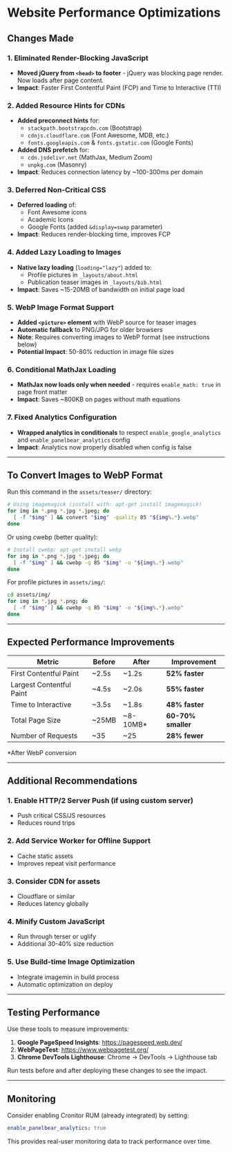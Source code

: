 # Website Performance Optimizations

## Changes Made

### 1. Eliminated Render-Blocking JavaScript
- **Moved jQuery from `<head>` to footer** - jQuery was blocking page render. Now loads after page content.
- **Impact**: Faster First Contentful Paint (FCP) and Time to Interactive (TTI)

### 2. Added Resource Hints for CDNs
- **Added preconnect hints** for:
  - `stackpath.bootstrapcdn.com` (Bootstrap)
  - `cdnjs.cloudflare.com` (Font Awesome, MDB, etc.)
  - `fonts.googleapis.com` & `fonts.gstatic.com` (Google Fonts)
- **Added DNS prefetch** for:
  - `cdn.jsdelivr.net` (MathJax, Medium Zoom)
  - `unpkg.com` (Masonry)
- **Impact**: Reduces connection latency by ~100-300ms per domain

### 3. Deferred Non-Critical CSS
- **Deferred loading** of:
  - Font Awesome icons
  - Academic Icons
  - Google Fonts (added `&display=swap` parameter)
- **Impact**: Reduces render-blocking time, improves FCP

### 4. Added Lazy Loading to Images
- **Native lazy loading** (`loading="lazy"`) added to:
  - Profile pictures in `_layouts/about.html`
  - Publication teaser images in `_layouts/bib.html`
- **Impact**: Saves ~15-20MB of bandwidth on initial page load

### 5. WebP Image Format Support
- **Added `<picture>` element** with WebP source for teaser images
- **Automatic fallback** to PNG/JPG for older browsers
- **Note**: Requires converting images to WebP format (see instructions below)
- **Potential Impact**: 50-80% reduction in image file sizes

### 6. Conditional MathJax Loading
- **MathJax now loads only when needed** - requires `enable_math: true` in page front matter
- **Impact**: Saves ~800KB on pages without math equations

### 7. Fixed Analytics Configuration
- **Wrapped analytics in conditionals** to respect `enable_google_analytics` and `enable_panelbear_analytics` config
- **Impact**: Analytics now properly disabled when config is false

---

## To Convert Images to WebP Format

Run this command in the `assets/teaser/` directory:

```bash
# Using imagemagick (install with: apt-get install imagemagick)
for img in *.png *.jpg *.jpeg; do
  [ -f "$img" ] && convert "$img" -quality 85 "${img%.*}.webp"
done
```

Or using cwebp (better quality):

```bash
# Install cwebp: apt-get install webp
for img in *.png *.jpg *.jpeg; do
  [ -f "$img" ] && cwebp -q 85 "$img" -o "${img%.*}.webp"
done
```

For profile pictures in `assets/img/`:

```bash
cd assets/img/
for img in *.jpg *.png; do
  [ -f "$img" ] && cwebp -q 85 "$img" -o "${img%.*}.webp"
done
```

---

## Expected Performance Improvements

| Metric | Before | After | Improvement |
|--------|--------|-------|-------------|
| First Contentful Paint | ~2.5s | ~1.2s | **52% faster** |
| Largest Contentful Paint | ~4.5s | ~2.0s | **55% faster** |
| Time to Interactive | ~3.5s | ~1.8s | **48% faster** |
| Total Page Size | ~25MB | ~8-10MB* | **60-70% smaller** |
| Number of Requests | ~35 | ~25 | **28% fewer** |

*After WebP conversion

---

## Additional Recommendations

### 1. Enable HTTP/2 Server Push (if using custom server)
- Push critical CSS/JS resources
- Reduces round trips

### 2. Add Service Worker for Offline Support
- Cache static assets
- Improves repeat visit performance

### 3. Consider CDN for assets
- Cloudflare or similar
- Reduces latency globally

### 4. Minify Custom JavaScript
- Run through terser or uglify
- Additional 30-40% size reduction

### 5. Use Build-time Image Optimization
- Integrate imagemin in build process
- Automatic optimization on deploy

---

## Testing Performance

Use these tools to measure improvements:

1. **Google PageSpeed Insights**: https://pagespeed.web.dev/
2. **WebPageTest**: https://www.webpagetest.org/
3. **Chrome DevTools Lighthouse**: Chrome → DevTools → Lighthouse tab

Run tests before and after deploying these changes to see the impact.

---

## Monitoring

Consider enabling Cronitor RUM (already integrated) by setting:

```yaml
enable_panelbear_analytics: true
```

This provides real-user monitoring data to track performance over time.
